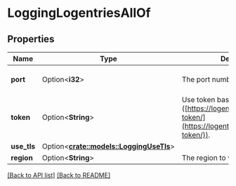 # LoggingLogentriesAllOf

## Properties

Name | Type | Description | Notes
------------ | ------------- | ------------- | -------------
**port** | Option<**i32**> | The port number. | [default to 20000]
**token** | Option<**String**> | Use token based authentication ([https://logentries.com/doc/input-token/](https://logentries.com/doc/input-token/)). | 
**use_tls** | Option<[**crate::models::LoggingUseTls**](LoggingUseTls.md)> |  | 
**region** | Option<**String**> | The region to which to stream logs. | 

[[Back to API list]](../README.md#documentation-for-api-endpoints) [[Back to README]](../README.md)


